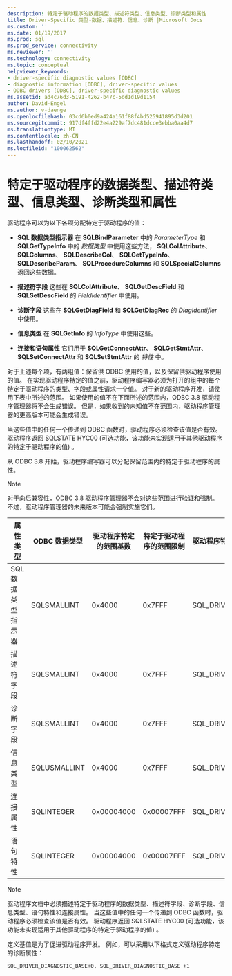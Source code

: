 ```yaml
---
description: 特定于驱动程序的数据类型、描述符类型、信息类型、诊断类型和属性
title: Driver-Specific 类型-数据、描述符、信息、诊断 |Microsoft Docs
ms.custom: ''
ms.date: 01/19/2017
ms.prod: sql
ms.prod_service: connectivity
ms.reviewer: ''
ms.technology: connectivity
ms.topic: conceptual
helpviewer_keywords:
- driver-specific diagnostic values [ODBC]
- diagnostic information [ODBC], driver-specific values
- ODBC drivers [ODBC], driver-specific diagnostic values
ms.assetid: ad4c76d3-5191-4262-b47c-5dd1d19d1154
author: David-Engel
ms.author: v-daenge
ms.openlocfilehash: 03cd6b0ed9a424a161f88f4bd525941895d3d201
ms.sourcegitcommit: 917df4ffd22e4a229af7dc481dcce3ebba0aa4d7
ms.translationtype: MT
ms.contentlocale: zh-CN
ms.lasthandoff: 02/10/2021
ms.locfileid: "100062562"
---
```

# <a name="driver-specific-data-types-descriptor-types-information-types-diagnostic-types-and-attributes"></a>特定于驱动程序的数据类型、描述符类型、信息类型、诊断类型和属性
驱动程序可以为以下各项分配特定于驱动程序的值：  
  
-   **SQL 数据类型指示器** 在 **SQLBindParameter** 中的 *ParameterType* 和 **SQLGetTypeInfo** 中的 *数据类型* 中使用这些方法， **SQLColAttribute**、 **SQLColumns**、 **SQLDescribeCol**、 **SQLGetTypeInfo**、 **SQLDescribeParam**、 **SQLProcedureColumns** 和 **SQLSpecialColumns** 返回这些数据。  
  
-   **描述符字段** 这些在 **SQLColAttribute**、 **SQLGetDescField** 和 **SQLSetDescField** 的 *FieldIdentifier* 中使用。  
  
-   **诊断字段** 这些在 **SQLGetDiagField** 和 **SQLGetDiagRec** 的 *DiagIdentifier* 中使用。  
  
-   **信息类型** 在 **SQLGetInfo** 的 *InfoType* 中使用这些。  
  
-   **连接和语句属性** 它们用于 **SQLGetConnectAttr**、 **SQLGetStmtAttr**、 **SQLSetConnectAttr** 和 **SQLSetStmtAttr** 的 *特性* 中。  
  
 对于上述每个项，有两组值：保留供 ODBC 使用的值，以及保留供驱动程序使用的值。 在实现驱动程序特定的值之前，驱动程序编写器必须为打开的组中的每个特定于驱动程序的类型、字段或属性请求一个值。 对于新的驱动程序开发，请使用下表中所述的范围。 如果使用的值不在下面所述的范围内，ODBC 3.8 驱动程序管理器将不会生成错误。 但是，如果收到的未知值不在范围内，驱动程序管理器的更高版本可能会生成错误。  
  
 当这些值中的任何一个传递到 ODBC 函数时，驱动程序必须检查该值是否有效。 驱动程序返回 SQLSTATE HYC00 (可选功能，该功能未实现适用于其他驱动程序的特定于驱动程序的值) 。  
  
 从 ODBC 3.8 开始，驱动程序编写器可以分配保留范围内的特定于驱动程序的属性。  
  
> [!NOTE]  
>  对于向后兼容性，ODBC 3.8 驱动程序管理器不会对这些范围进行验证和强制。 不过，驱动程序管理器的未来版本可能会强制实施它们。  
  
|属性类型|ODBC 数据类型|驱动程序特定的范围基数|特定于驱动程序的范围限制|驱动程序特定的值范围基准的 ODBC 常量|  
|--------------------|--------------------|---------------------------------|----------------------------------|---------------------------------------------------------|  
|SQL 数据类型指示器|SQLSMALLINT|0x4000|0x7FFF|SQL_DRIVER_SQL_TYPE_BASE|  
|描述符字段|SQLSMALLINT|0x4000|0x7FFF|SQL_DRIVER_DESCRIPTOR_BASE|  
|诊断字段|SQLSMALLINT|0x4000|0x7FFF|SQL_DRIVER_DIAGNOSTIC_BASE|  
|信息类型|SQLUSMALLINT|0x4000|0x7FFF|SQL_DRIVER_INFO_TYPE_BASE|  
|连接属性|SQLINTEGER|0x00004000|0x00007FFF|SQL_DRIVER_CONNECT_ATTR_BASE|  
|语句特性|SQLINTEGER|0x00004000|0x00007FFF|SQL_DRIVER_STATEMENT_ATTR_BASE|  
  
> [!NOTE]  
>  驱动程序文档中必须描述特定于驱动程序的数据类型、描述符字段、诊断字段、信息类型、语句特性和连接属性。 当这些值中的任何一个传递到 ODBC 函数时，驱动程序必须检查该值是否有效。 驱动程序返回 SQLSTATE HYC00 (可选功能，该功能未实现适用于其他驱动程序的特定于驱动程序的值) 。  
  
 定义基值是为了促进驱动程序开发。 例如，可以采用以下格式定义驱动程序特定的诊断属性：  
  
```  
SQL_DRIVER_DIAGNOSTIC_BASE+0, SQL_DRIVER_DIAGNOSTIC_BASE +1  
```
